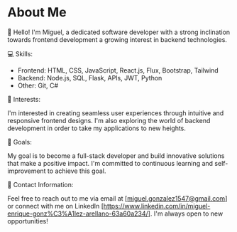 # About Me

👋 Hello! I'm Miguel, a dedicated software developer with a strong inclination towards frontend development a growing interest in backend technologies.

💻 Skills:

- Frontend: HTML, CSS, JavaScript, React.js, Flux, Bootstrap, Tailwind
- Backend: Node.js, SQL, Flask, APIs, JWT, Python
- Other: Git, C#

🌟 Interests:

I'm interested in creating seamless user experiences through intuitive and responsive frontend designs. I'm also exploring the world of backend development in order to take my applications to new heights.

🎯 Goals:

My goal is to become a full-stack developer and build innovative solutions that make a positive impact. I'm committed to continuous learning and self-improvement to achieve this goal.

📧 Contact Information:

Feel free to reach out to me via email at [miguel.gonzalez1547@gmail.com] or connect with me on LinkedIn [https://www.linkedin.com/in/miguel-enrique-gonz%C3%A1lez-arellano-63a60a234/]. I'm always open to new opportunities!
